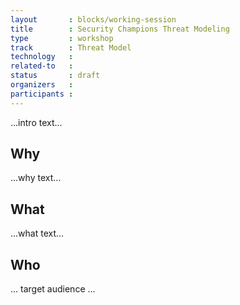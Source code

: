```yaml
---
layout       : blocks/working-session
title        : Security Champions Threat Modeling
type         : workshop
track        : Threat Model
technology   :
related-to   :
status       : draft
organizers   :
participants :
---
```


...intro text...

## Why

...why text...

## What

...what text...

## Who

... target audience ...